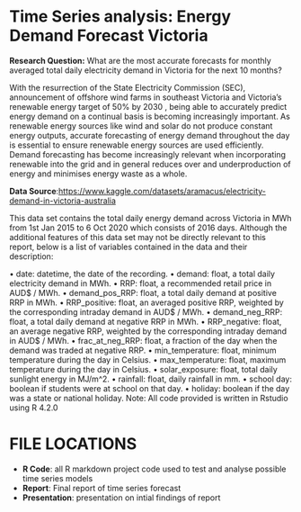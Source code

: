
# Time Series analysis: Energy Demand Forecast Victoria 


**Research Question:** What are the most accurate forecasts for monthly averaged total daily electricity demand in Victoria for the next 10 months? 


With the resurrection of the State Electricity Commission (SEC), announcement of offshore wind farms in southeast Victoria and Victoria’s renewable energy target of 50% by 2030 , being able to accurately predict energy demand on a continual basis is becoming increasingly important. As renewable energy sources like wind and solar do not produce constant energy outputs, accurate forecasting of energy demand throughout the day is essential to ensure renewable energy sources are used efficiently. Demand forecasting has become increasingly relevant when incorporating renewable into the grid and in general reduces over and underproduction of energy and minimises energy waste as a whole.

**Data Source**:https://www.kaggle.com/datasets/aramacus/electricity-demand-in-victoria-australia

This data set contains the total daily energy demand across Victoria in MWh from 1st Jan 2015 to 6 Oct 2020 which consists of 2016 days. Although the additional features of this data set may not be directly relevant to this report, below is a list of variables contained in the data and their description:

•	date: datetime, the date of the recording. 
•	demand: float, a total daily electricity demand in MWh. 
•	RRP: float, a recommended retail price in AUD$ / MWh. 
•	demand_pos_RRP: float, a total daily demand at positive RRP in MWh. 
•	RRP_positive: float, an averaged positive RRP, weighted by the corresponding intraday demand in AUD$ / MWh. 
•	demand_neg_RRP: float, a total daily demand at negative RRP in MWh. 
•	RRP_negative: float, an average negative RRP, weighted by the corresponding intraday demand in AUD$ / MWh. 
•	frac_at_neg_RRP: float, a fraction of the day when the demand was traded at negative RRP. 
•	min_temperature: float, minimum temperature during the day in Celsius. 
•	max_temperature: float, maximum temperature during the day in Celsius. 
•	solar_exposure: float, total daily sunlight energy in MJ/m^2. 
•	rainfall: float, daily rainfall in mm. 
•	school day: boolean if students were at school on that day. 
•	holiday: boolean if the day was a state or national holiday. 
Note: All code provided is written in Rstudio using R 4.2.0 

# FILE LOCATIONS

- **R Code**: all R markdown project code used to test and analyse possible time series models 
- **Report**: Final report of time series forecast 
- **Presentation**: presentation on intial findings of report
